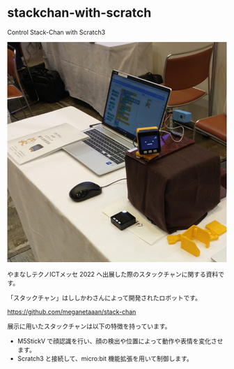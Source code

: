 # stackchan-with-scratch
Control Stack-Chan with Scratch3

![image](https://raw.githubusercontent.com/EiichiroIto/stackchan-with-scratch/main/images/stack-chan.jpg)

やまなしテクノICTメッセ 2022 へ出展した際のスタックチャンに関する資料です。

「スタックチャン」はししかわさんによって開発されたロボットです。

https://github.com/meganetaaan/stack-chan

展示に用いたスタックチャンは以下の特徴を持っています。

- M5StickV で顔認識を行い、顔の検出や位置によって動作や表情を変化させます。
- Scratch3 と接続して、micro:bit 機能拡張を用いて制御します。

